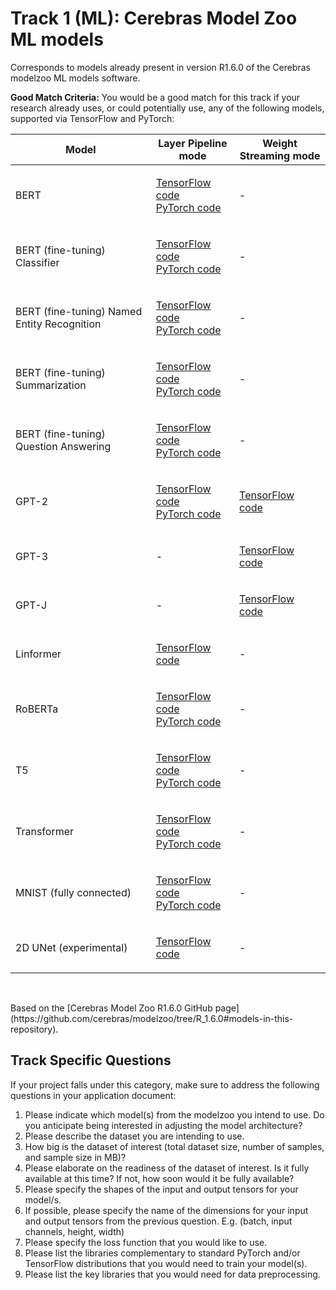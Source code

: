 # Track 1 (ML): Cerebras Model Zoo ML models 
Corresponds to models already present in version R1.6.0 of the Cerebras modelzoo ML models software.

**Good Match Criteria:** You would be a good match for this track if your research already uses, or could potentially
use, any of the following models, supported via TensorFlow and PyTorch:

<table>
  <thead>
    <tr>
      <th>Model</th><th>Layer Pipeline mode</th><th>Weight Streaming mode</th>
    </tr>
  </thead>
<tbody>
<tr>
  <td>BERT</td>
  <td>     

<a href="https://github.com/cerebras/modelzoo/blob/R_1.6.0/modelzoo/transformers/tf/bert" target="_blank">TensorFlow code</a>  <br />
[PyTorch code](https://github.com/cerebras/modelzoo/blob/R_1.6.0/modelzoo/transformers/pytorch/bert)
</td>
  <td>-</td>
</tr>
<tr>
<td>BERT (fine-tuning) Classifier</td>
<td>
  
[TensorFlow code](https://github.com/cerebras/modelzoo/blob/R_1.6.0/modelzoo/transformers/tf/bert/fine_tuning/classifier)  <br />
[PyTorch code](https://github.com/cerebras/modelzoo/blob/R_1.6.0/modelzoo/transformers/pytorch/bert/fine_tuning/classifier)</td>
<td>-</td>  
</tr>

<tr>
  <td>BERT (fine-tuning) Named Entity Recognition</td><td>
    
[TensorFlow code](https://github.com/cerebras/zoo/blob/R_1.6.0/zoo/transformers/tf/bert/fine_tuning/token_classifier)  <br />
[PyTorch code](https://github.com/cerebras/zoo/blob/R_1.6.0/zoo/transformers/pytorch/bert/fine_tuning/token_classifier)</td>
<td>-</td>
</tr>

<tr>
  <td>BERT (fine-tuning) Summarization</td>
<td> 
  
  [TensorFlow code](https://github.com/cerebras/zoo/blob/R_1.6.0/zoo/transformers/tf/bert/fine_tuning/extractive_summarization)  <br />
  [PyTorch code](https://github.com/cerebras/zoo/blob/R_1.6.0/zoo/transformers/pytorch/bert/fine_tuning/extractive_summarization)</td>
<td>-</td>
</tr>

<tr>
<td>BERT (fine-tuning) Question Answering</td>
<td> 
  
[TensorFlow code](https://github.com/cerebras/zoo/blob/R_1.6.0/zoo/transformers/tf/bert/fine_tuning/qa) <br />
[PyTorch code](https://github.com/cerebras/zoo/blob/R_1.6.0/zoo/transformers/pytorch/bert/fine_tuning/qa)</td>
<td>-</td>
</tr>

<tr>
  <td>GPT-2</td>
<td>
  
[TensorFlow code](https://github.com/cerebras/zoo/blob/R_1.6.0/zoo/transformers/tf/gpt2) <br />
[PyTorch code](https://github.com/cerebras/zoo/blob/R_1.6.0/zoo/transformers/pytorch/gpt2)</td>

<td>
  
  [TensorFlow code](https://github.com/cerebras/zoo/blob/R_1.6.0/zoo/transformers/tf/gpt2)</td>
</tr>

<tr> 
  <td>GPT-3</td>
<td>-</td>
<td>
  
  [TensorFlow code](https://github.com/cerebras/zoo/blob/R_1.6.0/zoo/transformers/tf/gpt3)</td>
</tr>

<tr> 
  <td>GPT-J</td>
<td>-</td>
<td>
  
  [TensorFlow code](https://github.com/cerebras/zoo/blob/R_1.6.0/zoo/transformers/tf/gptj)</td>
</tr>

<tr>
<td>Linformer</td>
<td>
  
  [TensorFlow code](https://github.com/cerebras/zoo/blob/R_1.6.0/zoo/transformers/tf/linformer)</td>
<td>-</td>
</tr>

<tr>
<td>RoBERTa</td>
<td>
  
[TensorFlow code](https://github.com/cerebras/zoo/blob/R_1.6.0/zoo/transformers/tf/bert)<br />
[PyTorch code](https://github.com/cerebras/zoo/blob/R_1.6.0/zoo/transformers/pytorch/bert)</td>
<td>-</td>
</tr>

<tr>
<td>T5</td>
<td>

[TensorFlow code](https://github.com/cerebras/zoo/blob/R_1.6.0/zoo/transformers/tf/t5)<br />
[PyTorch code](https://github.com/cerebras/zoo/blob/R_1.6.0/zoo/transformers/pytorch/t5)</td>
<td>-</td>
</tr>

<tr><td>Transformer</td>
<td>
  
[TensorFlow code](https://github.com/cerebras/zoo/blob/R_1.6.0/zoo/transformers/tf/transformer)<br />
[PyTorch code](https://github.com/cerebras/zoo/blob/R_1.6.0/zoo/transformers/pytorch/transformer)</td>
<td>-</td>
</tr>

<tr>
  <td>MNIST (fully connected)</td>
<td>
  
[TensorFlow code](https://github.com/cerebras/zoo/blob/R_1.6.0/zoo/fc_mnist/tf)<br />
[PyTorch code](https://github.com/cerebras/zoo/blob/R_1.6.0/zoo/fc_mnist/pytorch)</td>
<td>-</td>
</tr>

<tr>
  <td>2D UNet (experimental)</td>
<td>
  
[TensorFlow code](https://github.com/cerebras/zoo/blob/R_1.6.0/zoo/unet/tf)</td>
<td>-</td>
</tbody>
</table>

<br />
<p>Based on the [Cerebras Model Zoo R1.6.0 GitHub page](https://github.com/cerebras/modelzoo/tree/R_1.6.0#models-in-this-repository).</p>

## Track Specific Questions

If your project falls under this category, make sure to address the following questions in your application document:

1. Please indicate which model(s) from the modelzoo you intend to use. Do you anticipate being interested in adjusting
   the model architecture?
2. Please describe the dataset you are intending to use.
3. How big is the dataset of interest (total dataset size, number of samples, and sample size in MB)?
4. Please elaborate on the readiness of the dataset of interest. Is it fully available at this time? If not, how soon
   would it be fully available?
5. Please specify the shapes of the input and output tensors for your model/s.
6. If possible, please specify the name of the dimensions for your input and output tensors from the previous question.
   E.g. (batch, input channels, height, width)
7. Please specify the loss function that you would like to use.
8. Please list the libraries complementary to standard PyTorch and/or TensorFlow distributions that you would need to
   train your model(s).
9. Please list the key libraries that you would need for data preprocessing.

